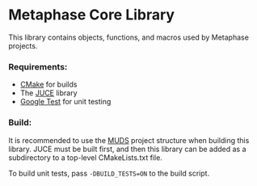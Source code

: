 # Metaphase Core Library
This library contains objects, functions, and macros used by Metaphase
projects.

### Requirements:
  - [CMake](https://cmake.org) for builds
  - The [JUCE](https://github.com/WeAreROLI/JUCE) library 
  - [Google Test](https://github.com/google/googletest) for unit testing 

### Build:
It is recommended to use the [MUDS](https://github.com/metaphaseaudio/MUDS) 
project structure when building this library.  JUCE must be built first, and
then this library can be added as a subdirectory to a top-level CMakeLists.txt
file.

To build unit tests, pass `-DBUILD_TESTS=ON` to the build script.
